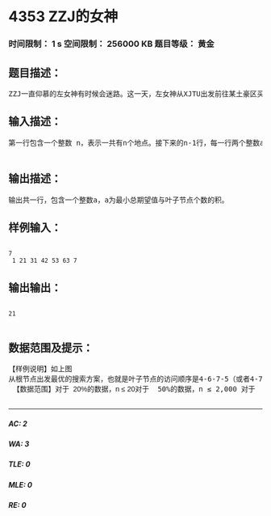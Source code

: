 # 4353 ZZJ的女神   
### 时间限制： 1 s     空间限制： 256000 KB     题目等级： 黄金  
## 题目描述：  

<pre>
ZZJ一直仰慕的左女神有时候会迷路。这一天，左女神从XJTU出发前往某土豪区买最新发售的Iphone 7，然而却在某个地方迷路了。ZZJ得知这个消息之后想能够尽快地找到左女神，以提高好感度。如何快速地找到左女神的位置，这个问题现在焦头烂额的ZZJ决定请你来帮忙，他需要你编写一个程序来计算按怎样的路线搜索效率最高。为了将问题简单化，可以我们把XJTU附近的街道看作一棵树，每一个地点看作一个节点，XJTU作为根节点，所有的节点从1到n编号，根节点是1号节点。现在已知所有的地点之间的道路，也就是树上的边，每条边的长度都视为1。同时我们还知道左女神位于某一个叶子节点的位置，但是并不知道是哪一个叶子节点。你需要计算出一个搜索或者说遍历方案，来让ZZJ找到左女神所需要走的距离的总期望值最小。当然，这个方案得从XJTU出发，也就是根节点出发。PS：期望值等于左女神在某个叶子节点的几率，乘上这种情况下以你设计的搜索方案来达到那个叶子节点所要走的距离。总期望值也就是考虑左女神在每一个叶子节点的情况下，以你设计的搜索方案搜索的期望值的总和。具体参考样例数据及分析
</pre>
  
  
## 输入描述：  

<pre>
第一行包含一个整数 n，表示一共有n个地点。接下来的n-1行，每一行两个整数a、b，表示a，b两地点之间有道路连接。  

</pre>
  
  
## 输出描述：  

<pre>
输出共一行，包含一个整数a，a为最小总期望值与叶子节点个数的积。
</pre>
  
  
## 样例输入：  

<pre><code>
7   
 1 21 31 42 53 63 7
</code></pre>
  
  
## 输出输出：  

<pre><code>
21  

</code></pre>
  
  
## 数据范围及提示：  

<pre>
【样例说明】如上图  
从根节点出发最优的搜索方案，也就是叶子节点的访问顺序是4-6-7-5（或者4-7-6-5）女神在5号节点的几率是1/4，按此方案搜索到5的路程是10，期望值为10/4女神在6号节点的几率是1/4，按此方案搜索到6的路程是4，期望值为4/4女神在7号节点的几率是1/4，按此方案搜索到7的路程是6，期望值为6/4女神在4号节点的几率是1/4，按此方案搜索到4的路程是1，期望值为1/4总期望值为 (10+4+6+1)/4=21/4答案为 总期望值×叶子节点数 = 21/4 * 4 = 21  
 【数据范围】<font face="微软雅黑, sans-serif">对于  20%的数据，n ≤ 20</font>对于  50%的数据，n ≤ 2,000 对于  100%的数据，n ≤ 100,000  

</pre>
  
  
***  

##### AC: 2  
##### WA: 3  
##### TLE: 0  
##### MLE: 0  
##### RE: 0  
